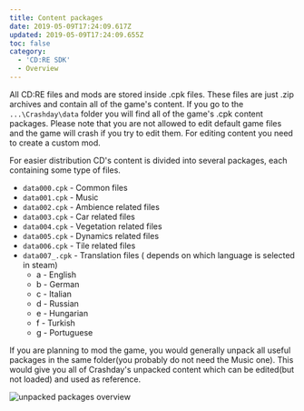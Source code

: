 ```yaml
---
title: Content packages
date: 2019-05-09T17:24:09.617Z
updated: 2019-05-09T17:24:09.655Z
toc: false
category:
  - 'CD:RE SDK'
  - Overview
---
```

All CD:RE files and mods are stored inside .cpk files. These files are just .zip archives and contain all of the game's content. If you go to the `...\Crashday\data` folder you will find all of the game's .cpk content packages. Please note that you are not allowed to edit default game files and the game will crash if you try to edit them. For editing content you need to create a custom mod.

For easier distribution CD's content is divided into several packages, each containing some type of files.

* `data000.cpk` - Common files
* `data001.cpk` - Music
* `data002.cpk` - Ambience related files
* `data003.cpk` - Car related files
* `data004.cpk` - Vegetation related files
* `data005.cpk` - Dynamics related files
* `data006.cpk` - Tile related files
* `data007_.cpk` - Translation files ( depends on which language is selected in steam)
  * a - English
  * b - German
  * c - Italian
  * d - Russian
  * e - Hungarian
  * f - Turkish
  * g - Portuguese

If you are planning to mod the game, you would generally unpack all useful packages in the same folder(you probably do not need the Music one). This would give you all of Crashday's unpacked content which can be edited(but not loaded) and used as reference.

![unpacked packages overview](/images/folders_overview.png "unpacked packages overview")
